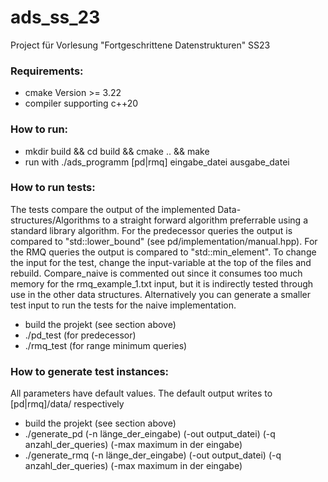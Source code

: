 # ads_ss_23

Project für Vorlesung "Fortgeschrittene Datenstrukturen" SS23

### Requirements:

- cmake Version >= 3.22
- compiler supporting c++20

### How to run:

- mkdir build && cd build && cmake .. && make
- run with ./ads_programm [pd|rmq] eingabe_datei ausgabe_datei

### How to run tests:

The tests compare the output of the implemented Data-structures/Algorithms to a straight forward algorithm preferrable using a standard library algorithm. For the predecessor queries the output is compared to "std::lower_bound" (see pd/implementation/manual.hpp). For the RMQ queries the output is compared to "std::min_element". To change the input for the test, change the input-variable at the top of the files and rebuild. Compare_naive is commented out since it consumes too much memory for the rmq_example_1.txt input, but it is indirectly tested through use in the other data structures. Alternatively you can generate a smaller test input to run the tests for the naive implementation.

* build the projekt (see section above)
* ./pd_test (for predecessor)
* ./rmq_test (for range minimum queries)


### How to generate test instances:

All parameters have default values. The default output writes to [pd|rmq]/data/ respectively

* build the projekt (see section above)
* ./generate_pd (-n länge_der_eingabe) (-out output_datei) (-q anzahl_der_queries) (-max maximum in der eingabe)
* ./generate_rmq (-n länge_der_eingabe) (-out output_datei) (-q anzahl_der_queries) (-max maximum in der eingabe)

